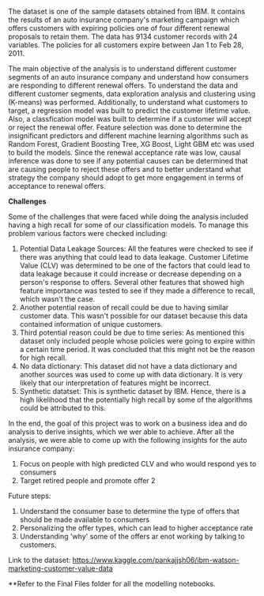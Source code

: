 The dataset is one of the sample datasets obtained from IBM. It contains the results of an auto insurance company's marketing campaign which offers customers with expiring policies one of four different renewal proposals to retain them. The data has 9134 customer records with 24 variables. The policies for all customers expire between Jan 1 to Feb 28, 2011.

The main objective of the analysis is to understand different customer segments of an auto insurance company and understand how consumers are responding to different renewal offers. To understand the data and different customer segments, data exploration analysis and clustering using (K-means) was performed. Additionally, to understand what customers to target, a regression model was built to predict the customer lifetime value. Also, a classfication model was built to determine if a customer will accept or reject the renewal offer. Feature selection was done to determine the insignificant predictors and different machine learning algorithms such as Random Forest, Gradient Boosting Tree, XG Boost, Light GBM etc was used to build the models. Since the renewal acceptance rate was low, causal inference was done to see if any potential causes can be determined that are causing people to reject these offers and to better understand what strategy the company should adopt to get more engagement in terms of acceptance to renewal offers. 

**Challenges**

Some of the challenges that were faced while doing the analysis included having a high recall for some of our classification models. To manage this problem various factors were checked including:
1. Potential Data Leakage Sources: All the features were checked to see if there was anything that could lead to data leakage. Customer Lifetime Value (CLV) was determined to be one of the factors that could lead to data leakage because it could increase or decrease depending on a person's response to offers. Several other features that showed high feature importance was tested to see if they made a difference to recall, which wasn't the case.
2. Another potential reason of recall could be due to having similar customer data. This wasn't possible for our dataset because this data contained information of unique customers. 
3. Third potential reason could be due to time series: As mentioned this dataset only included people whose policies were going to expire within a certain time period. It was concluded that this might not be the reason for high recall. 
4. No data dictionary: This dataset did not have a data dictionary and another sources was used to come up with data dictionary. It is very likely that our interpretation of features might be incorrect. 
5. Synthetic datatset: This is synthetic dataset by IBM. Hence, there is a high likelihood that the potentially high recall by some of the algorithms could be attributed to this. 

In the end, the goal of this project was to work on a business idea and do analysis to derive insights, which we wer able to achieve. After all the analysis, we were able to come up with the following insights for the auto insurance company:
1. Focus on people with high predicted CLV and who would respond yes to consumers 
2. Target retired people and promote offer 2 

Future steps: 
1. Understand the consumer base to determine the type of offers that should be made available to consumers 
2. Personalizing the offer types, which can lead to higher acceptance rate 
3. Understanding 'why' some of the offers ar enot working by talking to customers. 


Link to the dataset: https://www.kaggle.com/pankajjsh06/ibm-watson-marketing-customer-value-data

**Refer to the Final Files folder for all the modelling notebooks.
